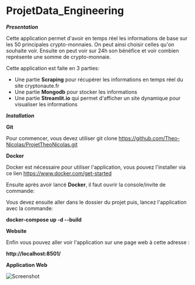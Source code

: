 # ProjetData_Engineering

***Presentation***

Cette application permet d'avoir en temps réel les informations de base sur les 50 principales crypto-monnaies. On peut ainsi choisir celles qu'on souhaite voir. Ensuite on peut voir sur 24h son bénéfice et voir combien représente une somme de crypto-monnaie.

Cette application est faite en 3 parties:
- Une partie **Scraping** pour récupérer les informations en temps réel du site cryptonaute.fr
- Une partie **Mongodb** pour stocker les informations
- Une partie **Streamlit.io** qui permet d'afficher un site dynamique pour visualiser les informations

***Installation***

**Git**

Pour commencer, vous devez utiliser 
git clone https://github.com/Theo-Nicolas/ProjetTheoNicolas.git


**Docker**

Docker est nécessaire pour utiliser l'application,
vous pouvez l'installer via ce lien https://www.docker.com/get-started

Ensuite après avoir lancé **Docker**, il faut ouvrir la console/invite de commande:

Vous devez ensuite aller dans le dossier du projet puis,
lancez l'application avec la commande:

**docker-compose up -d --build**

**Website**

Enfin vous pouvez aller voir l'application sur une page web à cette adresse :

**http://localhost:8501/**



**Application Web**

![Screenshot](../Image/Graphique.png)


